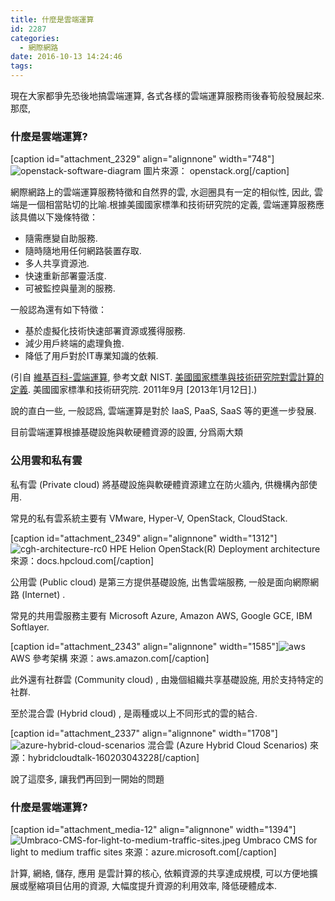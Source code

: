 ```yaml
---
title: 什麼是雲端運算
id: 2287
categories:
  - 網際網路
date: 2016-10-13 14:24:46
tags:
---
```


現在大家都爭先恐後地搞雲端運算, 各式各樣的雲端運算服務雨後春筍般發展起來.那麼,

### 什麼是雲端運算?

<!--more-->

[caption id="attachment_2329" align="alignnone" width="748"]![openstack-software-diagram](https://blog.7in0.me/wp-content/uploads/2016/10/openstack-software-diagram.png) 圖片來源： openstack.org[/caption]

網際網路上的雲端運算服務特徵和自然界的雲, 水迴圈具有一定的相似性, 因此, 雲端是一個相當貼切的比喻.根據美國國家標準和技術研究院的定義, 雲端運算服務應該具備以下幾條特徵：

*   隨需應變自助服務.
*   隨時隨地用任何網路裝置存取.
*   多人共享資源池.
*   快速重新部署靈活度.
*   可被監控與量測的服務.

一般認為還有如下特徵：

*   基於虛擬化技術快速部署資源或獲得服務.
*   減少用戶終端的處理負擔.
*   降低了用戶對於IT專業知識的依賴.

 (引自 [維基百科-雲端運算](https://zh.wikipedia.org/wiki/%E9%9B%B2%E7%AB%AF%E9%81%8B%E7%AE%97), 參考文獻 NIST. [美國國家標準與技術研究院對雲計算的定義](http://www.kekaoyunfuwu.com/%E7%BE%8E%E5%9B%BD%E5%9B%BD%E5%AE%B6%E6%A0%87%E5%87%86%E4%B8%8E%E6%8A%80%E6%9C%AF%E7%A0%94%E7%A9%B6%E9%99%A2%E5%AF%B9%E4%BA%91%E8%AE%A1%E7%AE%97%E7%9A%84%E5%AE%9A%E4%B9%89/). 美國國家標準和技術研究院. 2011年9月 [2013年1月12日].)

說的直白一些, 一般認爲, 雲端運算是對於 IaaS, PaaS, SaaS 等的更進一步發展.

目前雲端運算根據基礎設施與軟硬體資源的設置, 分爲兩大類

### 公用雲和私有雲

私有雲 (Private cloud) 將基礎設施與軟硬體資源建立在防火牆內, 供機構內部使用.

常見的私有雲系統主要有 VMware, Hyper-V, OpenStack, CloudStack.

[caption id="attachment_2349" align="alignnone" width="1312"]![cgh-architecture-rc0](https://blog.7in0.me/wp-content/uploads/2016/10/CGH-architecture-rc0.png) HPE Helion OpenStack(R) Deployment architecture 來源：docs.hpcloud.com[/caption]

公用雲 (Public cloud) 是第三方提供基礎設施, 出售雲端服務, 一般是面向網際網路 (Internet) .

常見的共用雲服務主要有 Microsoft Azure, Amazon AWS, Google GCE, IBM Softlayer.

[caption id="attachment_2343" align="alignnone" width="1585"]![aws](https://blog.7in0.me/wp-content/uploads/2016/10/AWS.png) AWS 參考架構 來源：aws.amazon.com[/caption]

此外還有社群雲 (Community cloud) , 由幾個組織共享基礎設施, 用於支持特定的社群.

至於混合雲 (Hybrid cloud) , 是兩種或以上不同形式的雲的結合.

[caption id="attachment_2337" align="alignnone" width="1708"]![azure-hybrid-cloud-scenarios](https://blog.7in0.me/wp-content/uploads/2016/10/azure-hybrid-cloud-scenarios.png) 混合雲  (Azure Hybrid Cloud Scenarios)  來源：hybridcloudtalk-160203043228[/caption]

說了這麼多, 讓我們再回到一開始的問題

### 什麼是雲端運算?

[caption id="attachment_media-12" align="alignnone" width="1394"]![Umbraco-CMS-for-light-to-medium-traffic-sites.jpeg](https://blog.7in0.me/wp-content/uploads/2016/10/Umbraco-CMS-for-light-to-medium-traffic-sites.jpeg) Umbraco CMS for light to medium traffic sites 來源：azure.microsoft.com[/caption]

計算, 網絡, 儲存, 應用 是雲計算的核心, 依賴資源的共享達成規模, 可以方便地擴展或壓縮項目佔用的資源, 大幅度提升資源的利用效率, 降低硬體成本.
